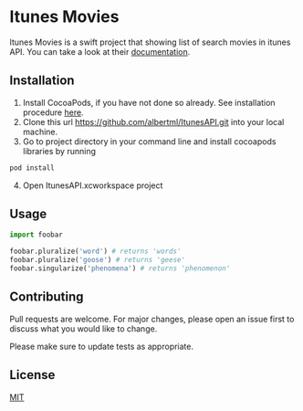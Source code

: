 # Itunes Movies

Itunes Movies is a swift project that showing list of search movies in itunes API. You can take a look at their [documentation](https://affiliate.itunes.apple.com/resources/documentation/itunes-store-web-service-search-api/).

## Installation

1. Install CocoaPods, if you have not done so already. See installation procedure [here](https://guides.cocoapods.org/using/getting-started.html#toc_3).
2. Clone this url https://github.com/albertml/ItunesAPI.git into your local machine.
3. Go to project directory in your command line and install cocoapods libraries by running

```bash
pod install
```

4. Open ItunesAPI.xcworkspace project

## Usage

```python
import foobar

foobar.pluralize('word') # returns 'words'
foobar.pluralize('goose') # returns 'geese'
foobar.singularize('phenomena') # returns 'phenomenon'
```

## Contributing
Pull requests are welcome. For major changes, please open an issue first to discuss what you would like to change.

Please make sure to update tests as appropriate.

## License
[MIT](https://choosealicense.com/licenses/mit/)
